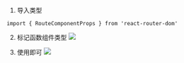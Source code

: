 1. 导入类型
```
import { RouteComponentProps } from 'react-router-dom'

```
2. 标记函数组件类型
![](https://cdn.jsdelivr.net/gh/t122760862/blogimg@main/202210171740017.png)

3. 使用即可
![](https://cdn.jsdelivr.net/gh/t122760862/blogimg@main/202210171740406.png)

